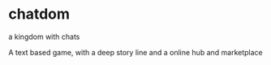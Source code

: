 # chatdom
a kingdom with chats



A text based game, with a deep story line and a online hub and marketplace
